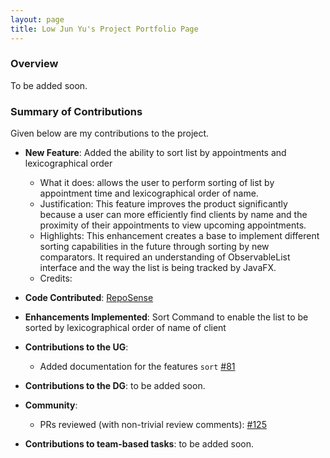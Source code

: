 ```yaml
---
layout: page
title: Low Jun Yu's Project Portfolio Page
---
```


### Overview

To be added soon.

### Summary of Contributions

Given below are my contributions to the project.

* **New Feature**: Added the ability to sort list by appointments and lexicographical order
    * What it does: allows the user to perform sorting of list by appointment time and lexicographical order of name.
    * Justification: This feature improves the product significantly because a user can more efficiently find clients by name and the proximity of their appointments to view upcoming appointments.
    * Highlights: This enhancement creates a base to implement different sorting capabilities in the future through sorting by new comparators. It required an understanding of ObservableList interface and the way the list is being tracked by JavaFX.
    * Credits: 

* **Code Contributed**: [RepoSense](https://nus-cs2103-ay2324s1.github.io/tp-dashboard/?search=jylow&breakdown=true)

* **Enhancements Implemented**: Sort Command to enable the list to be sorted by lexicographical order of name of client

* **Contributions to the UG**:
    * Added documentation for the features `sort` [\#81](https://github.com/AY2324S1-CS2103T-F12-1/tp/pull/81)

* **Contributions to the DG**: to be added soon.

* **Community**:
  * PRs reviewed (with non-trivial review comments): [\#125](https://github.com/AY2324S1-CS2103T-F12-1/tp/pull/125)

* **Contributions to team-based tasks**: to be added soon.
